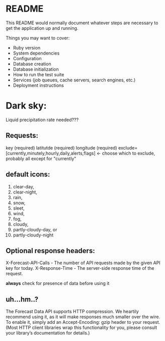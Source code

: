 # README

This README would normally document whatever steps are necessary to get the
application up and running.

Things you may want to cover:

* Ruby version
* System dependencies
* Configuration
* Database creation
* Database initialization
* How to run the test suite
* Services (job queues, cache servers, search engines, etc.)
* Deployment instructions

# Dark sky:

Liquid precipitation rate needed???

## Requests:
key (required)
latitutde (required)
longitude (required)
exclude=[currently,minutely,hourly,daily,alerts,flags]
  <- choose which to exclude, probably all except for "currently"

## default icons:
1. clear-day,
2. clear-night,
3. rain,
4. snow,
5. sleet,
6. wind,
7. fog,
8. cloudy,
9. partly-cloudy-day, or
10. partly-cloudy-night

## Optional response headers:
X-Forecast-API-Calls  - The number of API requests made by the given API key for today.
X-Response-Time       - The server-side response time of the request.

**always** check for presence of data before using it

## uh...hm..?
The Forecast Data API supports HTTP compression. We heartily recommend using it, as it will make responses much smaller over the wire. To enable it, simply add an Accept-Encoding: gzip header to your request. (Most HTTP client libraries wrap this functionality for you, please consult your library’s documentation for details.)
